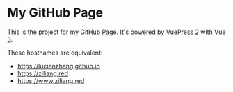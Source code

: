 # My GitHub Page

This is the project for my [GitHub Page](https://pages.github.com/). It's powered by [VuePress 2](https://v2.vuepress.vuejs.org/) with [Vue 3](https://vuejs.org/).

These hostnames are equivalent:

- https://lucienzhang.github.io
- https://ziliang.red
- https://www.ziliang.red

